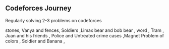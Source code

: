 ## Codeforces Journey
Regularly solving 2-3 problems on codeforces 



stones, Vanya and fences, Soldiers ,Limax bear and bob bear , word , Tram , Juan and his friends , Police and Untreated crime cases ,Magnet Problem of colors , Soldier and Banana , 







